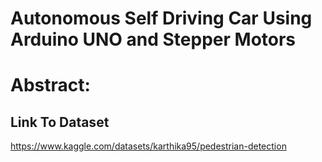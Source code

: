 # Autonomous Self Driving Car Using Arduino UNO and Stepper Motors
# Abstract:




## Link To Dataset
https://www.kaggle.com/datasets/karthika95/pedestrian-detection
